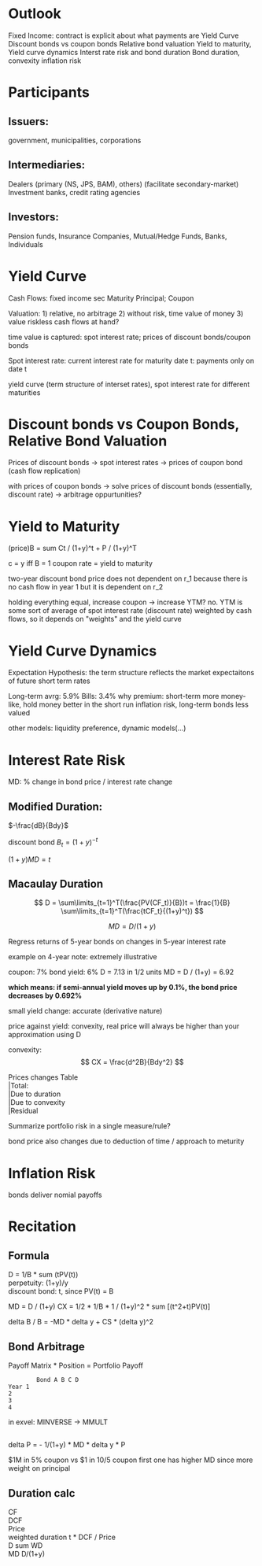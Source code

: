 # Outlook
Fixed Income: contract is explicit about what payments are
Yield Curve
Discount bonds vs coupon bonds
Relative bond valuation
Yield to maturity, Yield curve dynamics
Interst rate risk and bond duration
Bond duration, convexity
inflation risk

# Participants
## Issuers: 
government, municipalities, corporations
## Intermediaries: 
Dealers (primary (NS, JPS, BAM), others) (facilitate secondary-market)
Investment banks, 
credit rating agencies

## Investors: 
Pension funds, Insurance Companies, Mutual/Hedge Funds, Banks, Individuals

# Yield Curve
Cash Flows: 
fixed income sec
Maturity Principal; Coupon

Valuation: 1) relative, no arbitrage 2) without risk, time value of money 3) value riskless cash flows at hand?

time value is captured: spot interest rate; prices of discount bonds/coupon bonds

Spot interest rate: current interest rate for maturity date t: payments only on date t

yield curve (term structure of interset rates), spot interest rate for different maturities

# Discount bonds vs Coupon Bonds, Relative Bond Valuation
Prices of discount bonds -> spot interest rates -> prices of coupon bond (cash flow replication)

with prices of coupon bonds -> solve prices of discount bonds (essentially, discount rate) -> arbitrage oppurtunities?

# Yield to Maturity
(price)B = sum Ct / (1+y)^t + P / (1+y)^T

c = y iff B = 1
coupon rate = yield to maturity

two-year discount bond price does not dependent on r_1 because there is no cash flow in year 1
but it is dependent on r_2

holding everything equal, increase coupon -> increase YTM?
no. YTM is some sort of average of spot interest rate (discount rate) weighted by cash flows, so it depends on "weights" and the yield curve

# Yield Curve Dynamics
Expectation Hypothesis: the term structure reflects the market expectaitons of future short term rates

Long-term avrg: 5.9% Bills: 3.4%
why premium:
short-term more money-like, hold money better in the short run
inflation risk, long-term bonds less valued

other models: liquidity preference, dynamic models(...)

# Interest Rate Risk
MD: % change in bond price / interest rate change
## Modified Duration:
$-\frac{dB}{Bdy}$

discount bond $B_t = (1+y)^{-t}$

$(1+y)MD = t$

## Macaulay Duration
$$
D = \sum\limits_{t=1}^T(\frac{PV(CF_t)}{B})t = \frac{1}{B} \sum\limits_{t=1}^T(\frac{tCF_t}{(1+y)^t})
$$

$$
MD = D / (1+y)
$$

Regress returns of 5-year bonds on changes in 5-year interest rate

example on 4-year note: extremely illustrative

coupon: 7%
bond yield: 6%
D = 7.13 in 1/2 units
MD = D / (1+y) = 6.92

**which means: if semi-annual yield moves up by 0.1%, the bond price decreases by 0.692%**

small yield change: accurate (derivative nature)

price against yield: convexity, real price will always be higher than your approximation using D

convexity: 
$$
CX = \frac{d^2B}{Bdy^2}
$$

Prices changes Table \
|Total:  
|Due to duration  
|Due to convexity  
|Residual 

Summarize portfolio risk in a single measure/rule?

bond price also changes due to deduction of time / approach to meturity

# Inflation Risk
bonds deliver nomial payoffs

# Recitation
## Formula
D = 1/B * sum (tPV(t)) \
perpetuity: (1+y)/y \
discount bond: t, since PV(t) = B

MD = D / (1+y)
CX = 1/2 * 1/B * 1 / (1+y)^2 * sum [(t^2+t)PV(t)]

delta B / B = -MD * delta y + CS * (delta y)^2
## Bond Arbitrage
Payoff Matrix * Position = Portfolio Payoff

            Bond A B C D
    Year 1
    2
    3
    4

in exvel: MINVERSE -> MMULT

## 
delta P = - 1/(1+y) * MD * delta y * P

$1M in 5% coupon vs $1 in 10/5 coupon
first one has higher MD since more weight on principal

## Duration calc
CF  
DCF   
Price   
weighted duration t * DCF / Price  
D   sum WD     
MD D/(1+y)